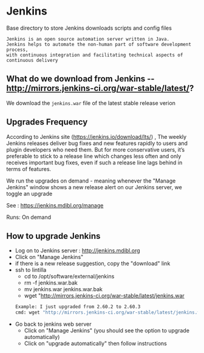 # Jenkins

Base directory to store Jenkins downloads scripts and config files

```
Jenkins is an open source automation server written in Java. 
Jenkins helps to automate the non-human part of software development process, 
with continuous integration and facilitating technical aspects of continuous delivery
```

## What do we download from Jenkins -- http://mirrors.jenkins-ci.org/war-stable/latest/?

We download the ``` jenkins.war ``` file of the latest stable release verion

## Upgrades Frequency

According to Jenkins site (https://jenkins.io/download/lts/) , 
The weekly Jenkins releases deliver bug fixes and new features rapidly to users 
and plugin developers who need them. But for more conservative users, it’s preferable to stick to a release line which 
changes less often and only receives important bug fixes, even if such a release line lags behind in terms of features.

We run the upgrades on demand - meaning whenever the "Manage Jenkins" window shows
a new release alert on our Jenkins server, we toggle an upgrade

See : https://jenkins.mdibl.org/manage

Runs: On demand

## How to upgrade Jenkins
  * Log on to Jenkins server : http://jenkins.mdibl.org
  * Click on "Manage Jenkins" 
  * if there is a new release suggestion, copy the "download" link
  * ssh to lintilla
    * cd to /opt/software/external/jenkins
    * rm -f jenkins.war.bak
    * mv jenkins.war jenkins.war.bak
    * wget "http://mirrors.jenkins-ci.org/war-stable/latest/jenkins.war
     ```bash
     Example: I just upgraded from 2.60.2 to 2.60.3
     cmd: wget "http://mirrors.jenkins-ci.org/war-stable/latest/jenkins.war
     ```
  * Go back to jenkins web server
    * Click on "Manage Jenkins" (you should see the option to upgrade automatically)
    * Click on "upgrade automatically" then follow instructions 
    
